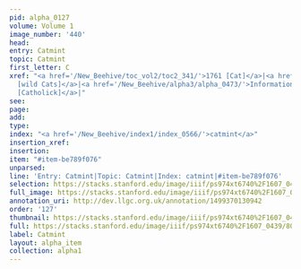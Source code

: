 ```yaml
---
pid: alpha_0127
volume: Volume 1
image_number: '440'
head: 
entry: Catmint
topic: Catmint
first_letter: C
xref: "<a href='/New_Beehive/toc_vol2/toc2_341/'>1761 [Cat]</a>|<a href='/New_Beehive/toc_vol2/toc2_300/'>1529
  [wild Cats]</a>|<a href='/New_Beehive/alpha3/alpha_0473/'>Information</a>|<a href='/New_Beehive/toc_vol2/toc2_348/'>1814
  [Catholick]</a>|"
see: 
page: 
add: 
type: 
index: "<a href='/New_Beehive/index1/index_0566/'>catmint</a>"
insertion_xref: 
insertion: 
item: "#item-be789f076"
unparsed: 
line: 'Entry: Catmint|Topic: Catmint|Index: catmint|#item-be789f076'
selection: https://stacks.stanford.edu/image/iiif/ps974xt6740%2F1607_0439/804,1995,2991,249/full/0/default.jpg
full_image: https://stacks.stanford.edu/image/iiif/ps974xt6740%2F1607_0439/full/full/0/default.jpg
annotation_uri: http://dev.llgc.org.uk/annotation/1499370130942
order: '127'
thumbnail: https://stacks.stanford.edu/image/iiif/ps974xt6740%2F1607_0439/804,1995,600,180/250,/0/default.jpg
full: https://stacks.stanford.edu/image/iiif/ps974xt6740%2F1607_0439/804,1995,2991,249/full/0/default.jpg
label: Catmint
layout: alpha_item
collection: alpha1
---
```

